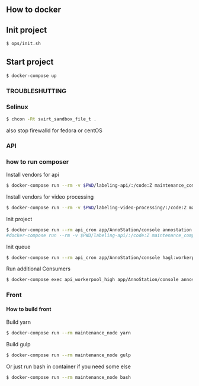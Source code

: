 
## How to docker

## Init project

```bash
$ ops/init.sh
```

## Start project

```bash
$ docker-compose up
```

### TROUBLESHUTTING

### Selinux
```bash
$ chcon -Rt svirt_sandbox_file_t .
```
also stop firewalld for fedora or centOS

### API

### how to run composer

Install vendors for api
```bash
$ docker-compose run --rm -v $PWD/labeling-api/:/code:Z maintenance_composer composer install
```
Install vendors for video processing
```bash
$ docker-compose run --rm -v $PWD/labeling-video-processing/:/code:Z maintenance_composer composer install
```

Init project
```bash
$ docker-compose run --rm api_cron app/AnnoStation/console annostation:init -v
#docker-compose run --rm -v $PWD/labeling-api/:/code:Z maintenance_composer ex
```

Init queue
```bash
$ docker-compose run --rm api_cron app/AnnoStation/console hagl:workerpool:setup -v
```

Run additional Consumers
```bash
$ docker-compose exec api_workerpool_high app/AnnoStation/console annostation:workerpool:starter high &
```


### Front

#### How to build front

Build yarn
```bash
$ docker-compose run --rm maintenance_node yarn
```

Build gulp
```bash
$ docker-compose run --rm maintenance_node gulp
```

Or just run bash in container if you need some else
```bash
$ docker-compose run --rm maintenance_node bash
```

